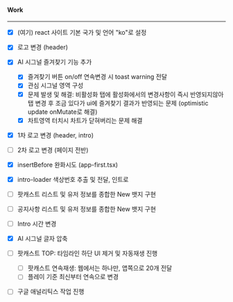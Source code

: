 
#### Work
---
- [x] (여기) react 사이트 기본 국가 및 언어 "ko"로 설정
- [x] 로고 변경 (header)
- [x] AI 시그널 즐겨찾기 기능 추가
	- [x] 즐겨찾기 버튼 on/off 연속변경 시 toast warning 전달
	- [x] 관심 시그널 영역 구성
	- [x] 문제 발생 및 해결: 비활성화 탭에 활성화에서의 변경사항이 즉시 반영되지않아 탭 변경 후 조금 있다가 ui에 즐겨찾기 결과가 반영되는 문제 (optimistic update onMutate로 해결) 
	- [x] 차트영역 터치시 차트가 닫혀버리는 문제 해결
- [x] 1차 로고 변경 (header, intro)
- [ ] 2차 로고 변경 (페이지 전반)
- [x] insertBefore 완화시도 (app-first.tsx)
- [x] intro-loader 색상번호 추출 및 전달, 인트로 
- [ ] 팟캐스트 리스트 및 유저 정보를 종합한 New 뱃지 구현
- [ ] 공지사항 리스트 및 유저 정보를 종합한 New 뱃지 구현
- [ ] Intro 시간 변경
- [x] AI 시그널 글자 압축

- [ ] 팟캐스트 TOP: 타임라인 하단 UI 제거 및 자동재생 진행
	- [ ] 팟캐스트 연속재생: 웹에서는 하나만, 앱쪽으로 20개 전달
	- [ ] 플레이 기준 최신부터 연속으로 변경
- [ ] 구글 애널리틱스 작업 진행


